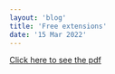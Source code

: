 ```yaml
---
layout: 'blog'
title: 'Free extensions'
date: '15 Mar 2022'
---
```


[Click here to see the pdf](free-extensions.pdf)
